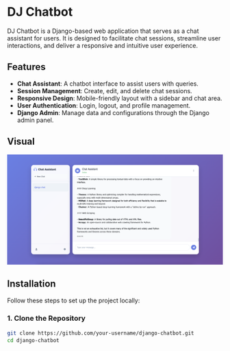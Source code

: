 # DJ Chatbot

DJ Chatbot is a Django-based web application that serves as a chat assistant for users. It is designed to facilitate chat sessions, streamline user interactions, and deliver a responsive and intuitive user experience.

## Features

- **Chat Assistant**: A chatbot interface to assist users with queries.
- **Session Management**: Create, edit, and delete chat sessions.
- **Responsive Design**: Mobile-friendly layout with a sidebar and chat area.
- **User Authentication**: Login, logout, and profile management.
- **Django Admin**: Manage data and configurations through the Django admin panel.

## Visual
![Visual](screenshots/chat.png)

## Installation

Follow these steps to set up the project locally:

### 1. Clone the Repository

```bash
git clone https://github.com/your-username/django-chatbot.git
cd django-chatbot